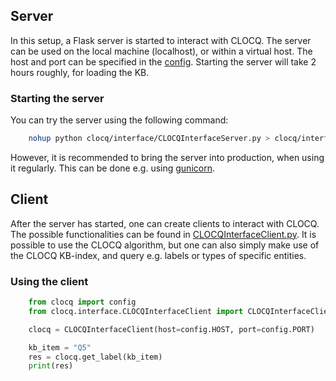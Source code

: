 ## Server
In this setup, a Flask server is started to interact with CLOCQ.
The server can be used on the local machine (localhost), or within a virtual host. The host and port can be specified in the [config](../config.py).
Starting the server will take 2 hours roughly, for loading the KB.

### Starting the server

You can try the server using the following command:
```bash
	nohup python clocq/interface/CLOCQInterfaceServer.py > clocq/interface/SERVER.out &
```


However, it is recommended to bring the server into production, when using it regularly.
This can be done e.g. using [gunicorn](https://gunicorn.org).

## Client
After the server has started, one can create clients to interact with CLOCQ.
The possible functionalities can be found in [CLOCQInterfaceClient.py](CLOCQInterfaceClient.py).
It is possible to use the CLOCQ algorithm, but one can also simply make use of the CLOCQ KB-index,
and query e.g. labels or types of specific entities.

### Using the client
```python
	from clocq import config
	from clocq.interface.CLOCQInterfaceClient import CLOCQInterfaceClient

	clocq = CLOCQInterfaceClient(host=config.HOST, port=config.PORT)

	kb_item = "Q5"
	res = clocq.get_label(kb_item)
	print(res)
```